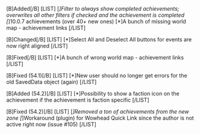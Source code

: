 [B]Added[/B]
[LIST]
[*]Filter to always show completed achievements; overwrites all other filters if checked and the achievement is completed
[*]10.0.7 achievements (over 40+ new ones)
[*]A bunch of missing world map - achievement links
[/LIST]

[B]Changed[/B]
[LIST]
[*]Select All and Deselect All buttons for events are now right aligned
[/LIST]

[B]Fixed[/B]
[LIST]
[*]A bunch of wrong world map - achievement links
[/LIST]

[B]Fixed (54.1)[/B]
[LIST]
[*]New user should no longer get errors for the old SavedData object (again)
[/LIST]

[B]Added (54.2)[/B]
[LIST]
[*]Possibility to show a faction icon on the achievement if the achievement is faction specific
[/LIST]

[B]Fixed (54.2)[/B]
[LIST]
[*]Removed a ton of achievements from the new zone
[*]Workaround (plugin) for Wowhead Quick Link since the author is not active right now (issue #105)
[/LIST]
